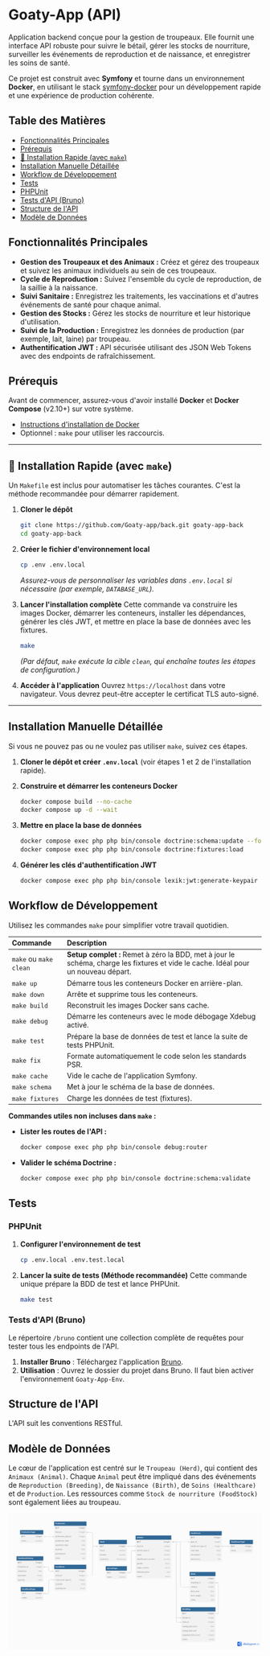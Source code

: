# Goaty-App (API)

Application backend conçue pour la gestion de troupeaux. Elle fournit une interface API robuste pour suivre le bétail, gérer les stocks de nourriture, surveiller les événements de reproduction et de naissance, et enregistrer les soins de santé.

Ce projet est construit avec **Symfony** et tourne dans un environnement **Docker**, en utilisant le stack [symfony-docker](https://github.com/dunglas/symfony-docker) pour un développement rapide et une expérience de production cohérente.

## Table des Matières

- [Fonctionnalités Principales](#fonctionnalités-principales)
- [Prérequis](#prérequis)
- [🚀 Installation Rapide (avec `make`)](#-installation-rapide-avec-make)
- [Installation Manuelle Détaillée](#installation-manuelle-détaillée)
- [Workflow de Développement](#workflow-de-développement)
- [Tests](#tests)
- [PHPUnit](#phpunit)
- [Tests d'API (Bruno)](#tests-dapi-bruno)
- [Structure de l'API](#structure-de-lapi)
- [Modèle de Données](#modèle-de-données)

## Fonctionnalités Principales

*   **Gestion des Troupeaux et des Animaux :** Créez et gérez des troupeaux et suivez les animaux individuels au sein de ces troupeaux.
*   **Cycle de Reproduction :** Suivez l'ensemble du cycle de reproduction, de la saillie à la naissance.
*   **Suivi Sanitaire :** Enregistrez les traitements, les vaccinations et d'autres événements de santé pour chaque animal.
*   **Gestion des Stocks :** Gérez les stocks de nourriture et leur historique d'utilisation.
*   **Suivi de la Production :** Enregistrez les données de production (par exemple, lait, laine) par troupeau.
*   **Authentification JWT :** API sécurisée utilisant des JSON Web Tokens avec des endpoints de rafraîchissement.

## Prérequis

Avant de commencer, assurez-vous d'avoir installé **Docker** et **Docker Compose** (v2.10+) sur votre système.

- [Instructions d'installation de Docker](https://docs.docker.com/get-docker/)
- Optionnel : `make` pour utiliser les raccourcis.

---

## 🚀 Installation Rapide (avec `make`)

Un `Makefile` est inclus pour automatiser les tâches courantes. C'est la méthode recommandée pour démarrer rapidement.

1.  **Cloner le dépôt**
    ```sh
    git clone https://github.com/Goaty-app/back.git goaty-app-back
    cd goaty-app-back
    ```

2.  **Créer le fichier d'environnement local**
    ```sh
    cp .env .env.local
    ```
    *Assurez-vous de personnaliser les variables dans `.env.local` si nécessaire (par exemple, `DATABASE_URL`).*

3.  **Lancer l'installation complète**
    Cette commande va construire les images Docker, démarrer les conteneurs, installer les dépendances, générer les clés JWT, et mettre en place la base de données avec les fixtures.
    ```sh
    make
    ```
    *(Par défaut, `make` exécute la cible `clean`, qui enchaîne toutes les étapes de configuration.)*

4.  **Accéder à l'application**
    Ouvrez `https://localhost` dans votre navigateur. Vous devrez peut-être accepter le certificat TLS auto-signé.

---

## Installation Manuelle Détaillée

Si vous ne pouvez pas ou ne voulez pas utiliser `make`, suivez ces étapes.

1.  **Cloner le dépôt et créer `.env.local`** (voir étapes 1 et 2 de l'installation rapide).

2.  **Construire et démarrer les conteneurs Docker**
    ```sh
    docker compose build --no-cache
    docker compose up -d --wait
    ```

3.  **Mettre en place la base de données**
    ```sh
    docker compose exec php php bin/console doctrine:schema:update --force
    docker compose exec php php bin/console doctrine:fixtures:load
    ```

4.  **Générer les clés d'authentification JWT**
    ```sh
    docker compose exec php php bin/console lexik:jwt:generate-keypair
    ```

## Workflow de Développement

Utilisez les commandes `make` pour simplifier votre travail quotidien.

| Commande          | Description                                                                                             |
| :---------------- | :------------------------------------------------------------------------------------------------------ |
| `make` ou `make clean` | **Setup complet :** Remet à zéro la BDD, met à jour le schéma, charge les fixtures et vide le cache. Idéal pour un nouveau départ. |
| `make up`         | Démarre tous les conteneurs Docker en arrière-plan.                                                     |
| `make down`       | Arrête et supprime tous les conteneurs.                                                                 |
| `make build`      | Reconstruit les images Docker sans cache.                                                               |
| `make debug`      | Démarre les conteneurs avec le mode débogage Xdebug activé.                                             |
| `make test`       | Prépare la base de données de test et lance la suite de tests PHPUnit.                                  |
| `make fix`        | Formate automatiquement le code selon les standards PSR.                                                |
| `make cache`      | Vide le cache de l'application Symfony.                                                                 |
| `make schema`     | Met à jour le schéma de la base de données.                                                             |
| `make fixtures`   | Charge les données de test (fixtures).                                                                  |

**Commandes utiles non incluses dans `make` :**

*   **Lister les routes de l'API :**
    ```sh
    docker compose exec php php bin/console debug:router
    ```
*   **Valider le schéma Doctrine :**
    ```sh
    docker compose exec php php bin/console doctrine:schema:validate
    ```

## Tests

### PHPUnit

1.  **Configurer l'environnement de test**
    ```sh
    cp .env.local .env.test.local
    ```

2.  **Lancer la suite de tests (Méthode recommandée)**
    Cette commande unique prépare la BDD de test et lance PHPUnit.
    ```sh
    make test
    ```

### Tests d'API (Bruno)

Le répertoire `/bruno` contient une collection complète de requêtes pour tester tous les endpoints de l'API.

1.  **Installer Bruno** : Téléchargez l'application [Bruno](https://www.usebruno.com/).
2.  **Utilisation** : Ouvrez le dossier du projet dans Bruno. Il faut bien activer l'environnement `Goaty-App-Env`.

## Structure de l'API

L'API suit les conventions RESTful.

## Modèle de Données

Le cœur de l'application est centré sur le `Troupeau (Herd)`, qui contient des `Animaux (Animal)`. Chaque `Animal` peut être impliqué dans des événements de `Reproduction (Breeding)`, de `Naissance (Birth)`, de `Soins (Healthcare)` et de `Production`. Les ressources comme `Stock de nourriture (FoodStock)` sont également liées au troupeau.

![Modèle de Données](Database.png)
